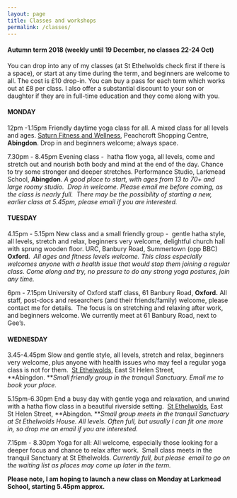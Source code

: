 ```yaml
---
layout: page
title: Classes and workshops
permalink: /classes/
---
```


#### Autumn term 2018 (weekly until 19 December, no classes 22-24 Oct)

You can drop into any of my classes (at St Ethelwolds check first if there is a space), or start at any time during the term, and beginners are welcome to all. The cost is &pound;10 drop-in. You can buy a pass for each term which works out at &pound;8 per class. I also offer a substantial discount to your son or daughter if they are in full-time education and they come along with you.

#### **MONDAY**

12pm -1.15pm Friendly daytime yoga class for all. A mixed class for all levels and ages. [Saturn Fitness and Wellness](http://www.saturnfitness.co.uk/), Peachcroft Shopping Centre, **Abingdon**. Drop in and beginners welcome; always space.

7.30pm - 8.45pm Evening class -&nbsp; hatha flow yoga, all levels, come and stretch out and nourish both body and mind at the end of the day. Chance to try some stronger and deeper stretches. Performance Studio, Larkmead School, **Abingdon**. *A good place to start, with ages from 13 to 70+ and large roomy studio.&nbsp; Drop in welcome. Please email me before coming, as the class is nearly full.&nbsp; There may be the possibility of starting a new, earlier class at 5.45pm, please email if you are interested.*

#### **TUESDAY**

4.15pm - 5.15pm New class and a small friendly group -&nbsp; gentle hatha style, all levels, stretch and relax, beginners very welcome, delightful church hall with sprung wooden floor. URC, Banbury Road, Summertown (opp BBC) **Oxford**.&nbsp; *All ages and fitness levels welcome. This class especially welcomes anyone with a health issue that would stop them joining a regular class. Come along and try, no pressure to do any strong yoga postures, join any time.*

6pm - 7.15pm University of Oxford staff class, 61 Banbury Road, **Oxford.** All staff, post-docs and researchers (and their friends/family) welcome, please contact me for details.&nbsp; The focus is on stretching and relaxing after work, and beginners welcome. We currently meet at 61 Banbury Road, next to Gee’s.

#### **WEDNESDAY**

3.45-4.45pm Slow and gentle style, all levels, stretch and relax, beginners very welcome, plus anyone with health issues who may feel a regular yoga class is not for them.&nbsp; [St Ethelwolds](http://ethelwoldhouse.com/), East St Helen Street, **Abingdon.&nbsp;***Small friendly group in the tranquil Sanctuary. Email me to book your place.*

5.15pm-6.30pm End a busy day with gentle yoga and relaxation, and unwind with a hatha flow class in a beautiful riverside setting.&nbsp; [St Ethelwolds](http://ethelwoldhouse.com/), East St Helen Street, **Abingdon.&nbsp;***Small group meets in the tranquil Sanctuary at St Ethelwolds House. All levels. Often full, but usually I can fit one more in, so drop me an email if you are interested.*

7.15pm - 8.30pm Yoga for all: All welcome, especially those looking for a deeper focus and chance to relax after work.&nbsp; Small class meets in the tranquil Sanctuary at St Ethelwolds. *Currently full, but please&nbsp; email to go on the waiting list as places may come up later in the term.*

**Please note, I am hoping to launch a new class on Monday at Larkmead School, starting 5.45pm approx.**

<br>&nbsp;